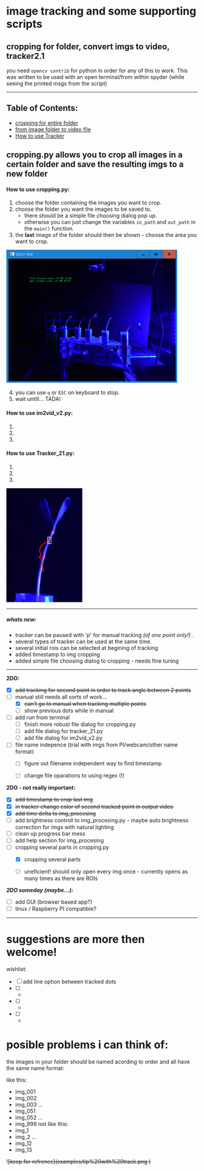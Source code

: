 # image tracking and some supporting scripts

cropping for folder, convert imgs to video, tracker2.1
------------
you need `opencv contrib` for python in order for any of this to work.
This was written to be used with an open terminal/from within spyder
(while seeing the printed msgs from the script)

------------


## Table of Contents:
- [cropping for entire folder](#how-to-use-croppingpy)
- [from image folder to video file](#how-to-use-im2vid_v2py)
- [How to use Tracker](#how-to-use-tracker_21py)

##  cropping.py allows you to crop all images in a certain folder and save the resulting imgs to a new folder
#### How to use cropping.py:
1. choose the folder containing the images you want to crop.
2. choose the folder you want the images to be saved to.
	 - there should be a simple file choosing dialog pop up.
	 - otherwise you can just change the variables `in_path` and `out_path` in the `main()` function.
3. the **last** image of the folder should then be shown - choose the area you want to crop.

<img src="examples/select_ROI_exmp.png" alt="tip_with_track" width="450" height="350">

4. you can use `q` or `ESC` on keyboard to stop.
5. wait untill... TADA!

#### How to use im2vid_v2.py:
1.
2.
3.

#### How to use Tracker_21.py:
1.
2.
3.

<img src="examples/tip%20with%20track.png" alt="tip_with_track" width="200" height="300">

------------

##### whats new:
* tracker can be paused with 'p' for manual tracking *(of one point only!)* .
* several types of tracker can be used at the same time.
* several initial rois can be selected at begining of tracking
* added timestamp to img cropping
* added simple file choosing dialog to cropping - needs fine tuning

------------
**2DO:**
- [X] ~~add tracking for second point in order to track angle between 2 points~~
- [ ] manual still needs all sorts of work...
    - [X] ~~can't go to manual when tracking multiple points~~
	- [ ] show previous dots while in manual
- [ ] add run from terminal
	- [ ] finish more robust file dialog for cropping.py
	- [ ] add file dialog for tracker_21.py
	- [ ] add file dialog for im2vid_v2.py
- [ ] file name indepence (trial with imgs from PI/webcam/other name format)
	- [ ] figure out filename independent way to find timestamp
	- [ ] change file oparations to using regex (!)


**2DO - not really important:**
- [X] ~~add timestamp to crop last img~~
- [X] ~~in tracker change color of second tracked point in output video~~
- [X] ~~add time delta to img_procesing~~
- [ ] add brightness controll to img_procesing.py - maybe auto brightness correction for imgs with natural lighting
- [ ] clean up progress bar mess
- [ ] add help section for img_procesing
- [ ] cropping several parts in cropping.py
    - [X] cropping several parts
    - [ ] uneficient! should only open every img once - currently opens as many times as there are ROIs



_**2DO someday (maybe...):**_
- [ ] add GUI (browser based app?)
- [ ] linux / Raspberry PI compatible?

------------
# suggestions are more then welcome!

wishlist:
- [ ] add line option between tracked dots
- [ ] -
- [ ] -
- [ ] -


# posible problems i can think of:
the images in your folder should be named acording to order and all have the same name format:

like this:
- img_001
- img_002
- img_003
...
- img_051
- img_052
...
- img_999
not like this:
- img_1
- img_2
...
- img_12
- img_13

!<del this>[keep for refrence](examples/tip%20with%20track.png <and this>)
